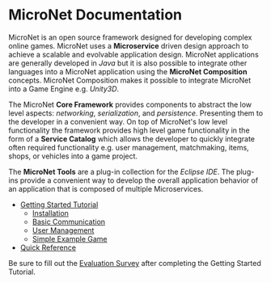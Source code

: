 # MicroNet Documentation

MicroNet is an open source framework designed for developing complex online games. MicroNet uses a **Microservice** driven design approach to achieve a scalable and evolvable application design. MicroNet applications are generally developed in *Java* but it is also possible to integrate other languages into a MicroNet application using the **MicroNet Composition** concepts. MicroNet Composition makes it possible to integrate MicroNet into a Game Engine e.g. *Unity3D*.

The MicroNet **Core Framework** provides components to abstract the low level aspects: *networking*, *serialization*, and *persistence*. Presenting them to the developer in a convenient way. On top of MicroNet's low level functionality the framework provides high level game functionality in the form of a **Service Catalog** which allows the developer to quickly integrate often required functionality e.g. user management, matchmaking, items, shops, or vehicles into a game project. 

The **MicroNet Tools** are a plug-in collection for the *Eclipse IDE*. The plug-ins provide a convenient way to develop the overall application behavior of an application that is composed of multiple Microservices.

- [Getting Started Tutorial](gettingstarted/index.md)
  - [Installation](gettingstarted/index.md)
  - [Basic Communication](communicationtutorial/index.md)
  - [User Management](usermanagement/index.md)
  - [Simple Example Game](tutorial/index.md)
- [Quick Reference](quickreference/index.md)

Be sure to fill out the [Evaluation Survey](https://docs.google.com/forms/d/e/1FAIpQLSc2mOMse_nsa6kJSQsRMN-ph_sUb4EDws9loc530sVPcMOOsg/viewform?usp=sf_link) after completing the Getting Started Tutorial.

